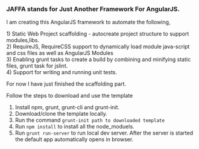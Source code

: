 <h3>JAFFA stands for Just Another Framework For AngularJS.</h3>

<p>
I am creating this AngularJS framework to automate the following, 
</p>
1)  Static Web Project scaffolding - autocreate project structure to support modules,libs.<br/>
2)  RequireJS, RequireCSS support to dynamically load module java-script and css files as well as AngularJS Modules<br/>
3)  Enabling grunt tasks to create a build by combining and minifying static files, grunt task for jslint.<br/>
4)  Support for writing and running unit tests.<br/>

For now I have just finished the scaffolding part. 

Follow the steps to download and use the template
1) Install npm, grunt, grunt-cli and grunt-init.<br/>
2) Download/clone the template locally. </br>
3) Run the command `grunt-init path to downloaded template` </b></br>
4) Run `npm install` to install all the node_moduels. 
5) Run `grunt run-server` to run local dev server. After the server is started the default app automatically opens in browser.



